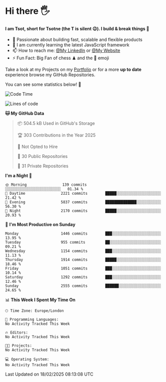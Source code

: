 # Hi there :raised_hand_with_fingers_splayed:
#### I am Tsot, short for Tsotne (the T is silent :wink:). I build & break things :space_invader:
- :telescope: Passionate about building fast, scalable and flexible products
- :seedling: I am currently learning the latest JavaScript framework 
- :mailbox: How to reach me: [@My LinkedIn](https://www.linkedin.com/in/tsotne-gvadzabia/) or [@My Website](https://tsotne.co.uk/contact)
- :zap: Fun Fact: Big Fan of chess ♟ and the 👾 emoji

Take a look at my Projects on my [Portfolio](https://tsotne.co.uk/) or for a more **up to date** experience browse my GitHub Repositories.

You can see some statistics below! :space_invader:
<!--START_SECTION:waka-->
![Code Time](http://img.shields.io/badge/Code%20Time-761%20hrs%202%20mins-blue)

![Lines of code](https://img.shields.io/badge/From%20Hello%20World%20I%27ve%20Written-7.2%20million%20lines%20of%20code-blue)

**🐱 My GitHub Data** 

> 📦 504.5 kB Used in GitHub's Storage 
 > 
> 🏆 303 Contributions in the Year 2025
 > 
> 🚫 Not Opted to Hire
 > 
> 📜 30 Public Repositories 
 > 
> 🔑 31 Private Repositories 
 > 
**I'm a Night 🦉** 

```text
🌞 Morning                139 commits         ░░░░░░░░░░░░░░░░░░░░░░░░░   01.34 % 
🌆 Daytime                2221 commits        █████░░░░░░░░░░░░░░░░░░░░   21.42 % 
🌃 Evening                5837 commits        ██████████████░░░░░░░░░░░   56.30 % 
🌙 Night                  2170 commits        █████░░░░░░░░░░░░░░░░░░░░   20.93 % 
```
📅 **I'm Most Productive on Sunday** 

```text
Monday                   1446 commits        ███░░░░░░░░░░░░░░░░░░░░░░   13.95 % 
Tuesday                  955 commits         ██░░░░░░░░░░░░░░░░░░░░░░░   09.21 % 
Wednesday                1154 commits        ███░░░░░░░░░░░░░░░░░░░░░░   11.13 % 
Thursday                 1914 commits        █████░░░░░░░░░░░░░░░░░░░░   18.46 % 
Friday                   1051 commits        ███░░░░░░░░░░░░░░░░░░░░░░   10.14 % 
Saturday                 1292 commits        ███░░░░░░░░░░░░░░░░░░░░░░   12.46 % 
Sunday                   2555 commits        ██████░░░░░░░░░░░░░░░░░░░   24.65 % 
```


📊 **This Week I Spent My Time On** 

```text
🕑︎ Time Zone: Europe/London

💬 Programming Languages: 
No Activity Tracked This Week

🔥 Editors: 
No Activity Tracked This Week

🐱‍💻 Projects: 
No Activity Tracked This Week

💻 Operating System: 
No Activity Tracked This Week
```


 Last Updated on 18/02/2025 08:13:08 UTC
<!--END_SECTION:waka-->

